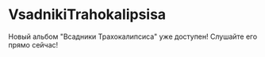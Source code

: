# VsadnikiTrahokalipsisa
Новый альбом "Всадники Трахокалипсиса" уже доступен! Слушайте его прямо сейчас!
